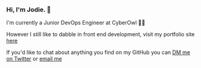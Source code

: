 ### Hi, I'm Jodie. 🌻

I'm currently a Junior DevOps Engineer at CyberOwl 🤖🦉

However I still like to dabble in front end development, visit my portfolio site [here](www.jodieneville.co.uk)

If you'd like to chat about anything you find on my GitHub you can [DM me on Twitter](https://twitter.com/JodieNeville) or [email me](mailto:jlneville92@gmail.com)

<!--
**nevillejodie/nevillejodie** is a ✨ _special_ ✨ repository because its `README.md` (this file) appears on your GitHub profile.

Here are some ideas to get you started:

- 🔭 I’m currently working on ...
- 🌱 I’m currently learning ...
- 👯 I’m looking to collaborate on ...
- 🤔 I’m looking for help with ...
- 💬 Ask me about ...
- 📫 How to reach me: ...
- 😄 Pronouns: ...
- ⚡ Fun fact: ...
-->
